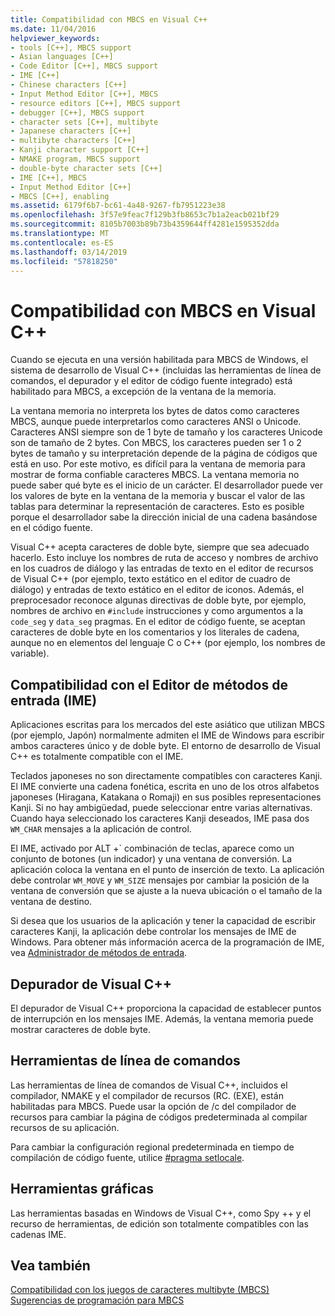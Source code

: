 ```yaml
---
title: Compatibilidad con MBCS en Visual C++
ms.date: 11/04/2016
helpviewer_keywords:
- tools [C++], MBCS support
- Asian languages [C++]
- Code Editor [C++], MBCS support
- IME [C++]
- Chinese characters [C++]
- Input Method Editor [C++], MBCS
- resource editors [C++], MBCS support
- debugger [C++], MBCS support
- character sets [C++], multibyte
- Japanese characters [C++]
- multibyte characters [C++]
- Kanji character support [C++]
- NMAKE program, MBCS support
- double-byte character sets [C++]
- IME [C++], MBCS
- Input Method Editor [C++]
- MBCS [C++], enabling
ms.assetid: 6179f6b7-bc61-4a48-9267-fb7951223e38
ms.openlocfilehash: 3f57e9feac7f129b3fb8653c7b1a2eacb021bf29
ms.sourcegitcommit: 8105b7003b89b73b4359644ff4281e1595352dda
ms.translationtype: MT
ms.contentlocale: es-ES
ms.lasthandoff: 03/14/2019
ms.locfileid: "57818250"
---
```

# <a name="mbcs-support-in-visual-c"></a>Compatibilidad con MBCS en Visual C++

Cuando se ejecuta en una versión habilitada para MBCS de Windows, el sistema de desarrollo de Visual C++ (incluidas las herramientas de línea de comandos, el depurador y el editor de código fuente integrado) está habilitado para MBCS, a excepción de la ventana de la memoria.

La ventana memoria no interpreta los bytes de datos como caracteres MBCS, aunque puede interpretarlos como caracteres ANSI o Unicode. Caracteres ANSI siempre son de 1 byte de tamaño y los caracteres Unicode son de tamaño de 2 bytes. Con MBCS, los caracteres pueden ser 1 o 2 bytes de tamaño y su interpretación depende de la página de códigos que está en uso. Por este motivo, es difícil para la ventana de memoria para mostrar de forma confiable caracteres MBCS. La ventana memoria no puede saber qué byte es el inicio de un carácter. El desarrollador puede ver los valores de byte en la ventana de la memoria y buscar el valor de las tablas para determinar la representación de caracteres. Esto es posible porque el desarrollador sabe la dirección inicial de una cadena basándose en el código fuente.

Visual C++ acepta caracteres de doble byte, siempre que sea adecuado hacerlo. Esto incluye los nombres de ruta de acceso y nombres de archivo en los cuadros de diálogo y las entradas de texto en el editor de recursos de Visual C++ (por ejemplo, texto estático en el editor de cuadro de diálogo) y entradas de texto estático en el editor de iconos. Además, el preprocesador reconoce algunas directivas de doble byte, por ejemplo, nombres de archivo en `#include` instrucciones y como argumentos a la `code_seg` y `data_seg` pragmas. En el editor de código fuente, se aceptan caracteres de doble byte en los comentarios y los literales de cadena, aunque no en elementos del lenguaje C o C++ (por ejemplo, los nombres de variable).

##  <a name="_core_support_for_the_input_method_editor_.28.ime.29"></a> Compatibilidad con el Editor de métodos de entrada (IME)

Aplicaciones escritas para los mercados del este asiático que utilizan MBCS (por ejemplo, Japón) normalmente admiten el IME de Windows para escribir ambos caracteres único y de doble byte. El entorno de desarrollo de Visual C++ es totalmente compatible con el IME.

Teclados japoneses no son directamente compatibles con caracteres Kanji. El IME convierte una cadena fonética, escrita en uno de los otros alfabetos japoneses (Hiragana, Katakana o Romaji) en sus posibles representaciones Kanji. Si no hay ambigüedad, puede seleccionar entre varias alternativas. Cuando haya seleccionado los caracteres Kanji deseados, IME pasa dos `WM_CHAR` mensajes a la aplicación de control.

El IME, activado por ALT +\` combinación de teclas, aparece como un conjunto de botones (un indicador) y una ventana de conversión. La aplicación coloca la ventana en el punto de inserción de texto. La aplicación debe controlar `WM_MOVE` y `WM_SIZE` mensajes por cambiar la posición de la ventana de conversión que se ajuste a la nueva ubicación o el tamaño de la ventana de destino.

Si desea que los usuarios de la aplicación y tener la capacidad de escribir caracteres Kanji, la aplicación debe controlar los mensajes de IME de Windows. Para obtener más información acerca de la programación de IME, vea [Administrador de métodos de entrada](/windows/desktop/intl/input-method-manager).

## <a name="visual-c-debugger"></a>Depurador de Visual C++

El depurador de Visual C++ proporciona la capacidad de establecer puntos de interrupción en los mensajes IME. Además, la ventana memoria puede mostrar caracteres de doble byte.

## <a name="command-line-tools"></a>Herramientas de línea de comandos

Las herramientas de línea de comandos de Visual C++, incluidos el compilador, NMAKE y el compilador de recursos (RC. (EXE), están habilitadas para MBCS. Puede usar la opción de /c del compilador de recursos para cambiar la página de códigos predeterminada al compilar recursos de su aplicación.

Para cambiar la configuración regional predeterminada en tiempo de compilación de código fuente, utilice [#pragma setlocale](../preprocessor/setlocale.md).

## <a name="graphical-tools"></a>Herramientas gráficas

Las herramientas basadas en Windows de Visual C++, como Spy ++ y el recurso de herramientas, de edición son totalmente compatibles con las cadenas IME.

## <a name="see-also"></a>Vea también

[Compatibilidad con los juegos de caracteres multibyte (MBCS)](../text/support-for-multibyte-character-sets-mbcss.md)<br/>
[Sugerencias de programación para MBCS](../text/mbcs-programming-tips.md)
